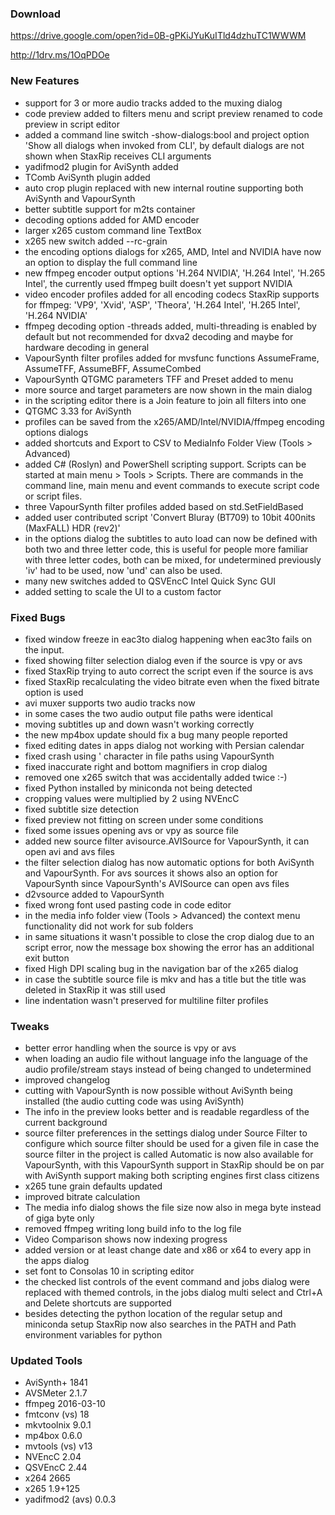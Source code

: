 ### Download

https://drive.google.com/open?id=0B-gPKiJYuKuITld4dzhuTC1WWWM

http://1drv.ms/1OqPDOe

### New Features

- support for 3 or more audio tracks added to the muxing dialog
- code preview added to filters menu and script preview renamed to code preview in script editor
- added a command line switch -show-dialogs:bool and project option 'Show all dialogs when invoked from CLI', by default dialogs are not shown when StaxRip receives CLI arguments
- yadifmod2 plugin for AviSynth added
- TComb AviSynth plugin added
- auto crop plugin replaced with new internal routine supporting both AviSynth and VapourSynth
- better subtitle support for m2ts container
- decoding options added for AMD encoder
- larger x265 custom command line TextBox
- x265 new switch added --rc-grain
- the encoding options dialogs for x265, AMD, Intel and NVIDIA have now an option to display the full command line
- new ffmpeg encoder output options 'H.264 NVIDIA', 'H.264 Intel', 'H.265 Intel', the currently used ffmpeg built doesn't yet support NVIDIA
- video encoder profiles added for all encoding codecs StaxRip supports for ffmpeg: 'VP9', 'Xvid', 'ASP', 'Theora', 'H.264 Intel', 'H.265 Intel', 'H.264 NVIDIA'
- ffmpeg decoding option -threads added, multi-threading is enabled by default but not recommended for dxva2 decoding and maybe for hardware decoding in general
- VapourSynth filter profiles added for mvsfunc functions AssumeFrame, AssumeTFF, AssumeBFF, AssumeCombed
- VapourSynth QTGMC parameters TFF and Preset added to menu
- more source and target parameters are now shown in the main dialog
- in the scripting editor there is a Join feature to join all filters into one
- QTGMC 3.33 for AviSynth
- profiles can be saved from the x265/AMD/Intel/NVIDIA/ffmpeg encoding options dialogs
- added shortcuts and Export to CSV to MediaInfo Folder View (Tools > Advanced)
- added C# (Roslyn) and PowerShell scripting support. Scripts can be started at main menu > Tools > Scripts. There are commands in the command line, main menu and event commands to execute script code or script files.
- three VapourSynth filter profiles added based on std.SetFieldBased
- added user contributed script 'Convert Bluray (BT709) to 10bit 400nits (MaxFALL) HDR (rev2)'
- in the options dialog the subtitles to auto load can now be defined with both two and three letter code, this is useful for people more familiar with three letter codes, both can be mixed, for undetermined previously 'iv' had to be used, now 'und' can also be used.
- many new switches added to QSVEncC Intel Quick Sync GUI
- added setting to scale the UI to a custom factor

### Fixed Bugs

- fixed window freeze in eac3to dialog happening when eac3to fails on the input.
- fixed showing filter selection dialog even if the source is vpy or avs
- fixed StaxRip trying to auto correct the script even if the source is avs
- fixed StaxRip recalculating the video bitrate even when the fixed bitrate option is used
- avi muxer supports two audio tracks now
- in some cases the two audio output file paths were identical 
- moving subtitles up and down wasn't working correctly
- the new mp4box update should fix a bug many people reported
- fixed editing dates in apps dialog not working with Persian calendar
- fixed crash using ' character in file paths using VapourSynth
- fixed inaccurate right and bottom magnifiers in crop dialog
- removed one x265 switch that was accidentally added twice :-)
- fixed Python installed by miniconda not being detected
- cropping values were multiplied by 2 using NVEncC
- fixed subtitle size detection
- fixed preview not fitting on screen under some conditions
- fixed some issues opening avs or vpy as source file
- added new source filter avisource.AVISource for VapourSynth, it can open avi and avs files
- the filter selection dialog has now automatic options for both AviSynth and VapourSynth. For avs sources it shows also an option for VapourSynth since VapourSynth's AVISource can open avs files
- d2vsource added to VapourSynth
- fixed wrong font used pasting code in code editor
- in the media info folder view (Tools > Advanced) the context menu functionality did not work for sub folders
- in same situations it wasn't possible to close the crop dialog due to an script error, now the message box showing the error has an additional exit button
- fixed High DPI scaling bug in the navigation bar of the x265 dialog
- in case the subtitle source file is mkv and has a title but the title was deleted in StaxRip it was still used
- line indentation wasn't preserved for multiline filter profiles

### Tweaks

- better error handling when the source is vpy or avs
- when loading an audio file without language info the language of the audio profile/stream stays instead of being changed to undetermined
- improved changelog
- cutting with VapourSynth is now possible without AviSynth being installed (the audio cutting code was using AviSynth)
- The info in the preview looks better and is readable regardless of the current background
- source filter preferences in the settings dialog under Source Filter to configure which source filter should be used for a given file in case the source filter in the project is called Automatic is now also available for VapourSynth, with this VapourSynth support in StaxRip should be on par with AviSynth support making both scripting engines first class citizens
- x265 tune grain defaults updated
- improved bitrate calculation
- The media info dialog shows the file size now also in mega byte instead of giga byte only
- removed ffmpeg writing long build info to the log file
- Video Comparison shows now indexing progress
- added version or at least change date and x86 or x64 to every app in the apps dialog
- set font to Consolas 10 in scripting editor
- the checked list controls of the event command and jobs dialog were replaced with themed controls, in the jobs dialog multi select and Ctrl+A and Delete shortcuts are supported
- besides detecting the python location of the regular setup and miniconda setup StaxRip now also searches in the PATH and Path environment variables for python

### Updated Tools

- AviSynth+ 1841
- AVSMeter 2.1.7
- ffmpeg 2016-03-10
- fmtconv (vs) 18
- mkvtoolnix 9.0.1
- mp4box 0.6.0
- mvtools (vs) v13
- NVEncC 2.04
- QSVEncC 2.44
- x264 2665
- x265 1.9+125
- yadifmod2 (avs) 0.0.3